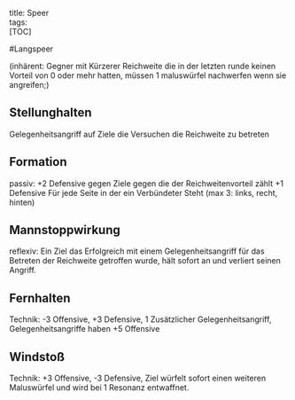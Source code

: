 title: Speer  
tags:   
[TOC]

#Langspeer

(inhärent: Gegner mit Kürzerer Reichweite die in der letzten runde keinen Vorteil von 0 oder mehr hatten, müssen 1 maluswürfel nachwerfen wenn sie angreifen;)

## Stellunghalten
Gelegenheitsangriff auf Ziele die Versuchen die Reichweite zu betreten

## Formation 
passiv: +2 Defensive gegen Ziele gegen die der Reichweitenvorteil zählt
+1 Defensive Für jede Seite in der ein Verbündeter Steht (max 3: links, recht, hinten)

## Mannstoppwirkung
reflexiv: Ein Ziel das Erfolgreich mit einem Gelegenheitsangriff für das Betreten der Reichweite getroffen wurde, hält sofort an und verliert seinen Angriff.

## Fernhalten
Technik: -3 Offensive, +3 Defensive, 1 Zusätzlicher Gelegenheitsangriff, Gelegenheitsangriffe haben +5 Offensive

## Windstoß
Technik: +3 Offensive, -3 Defensive, Ziel würfelt sofort einen weiteren Maluswürfel und wird bei 1 Resonanz entwaffnet.
